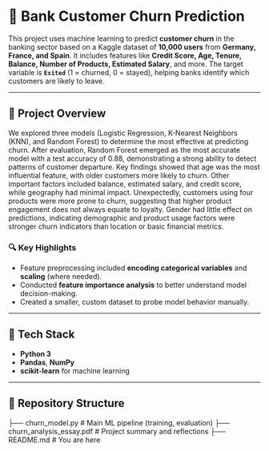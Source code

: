 # 🏦 Bank Customer Churn Prediction

This project uses machine learning to predict **customer churn** in the banking sector based on a Kaggle dataset of **10,000 users** from **Germany, France, and Spain**. It includes features like **Credit Score, Age, Tenure, Balance, Number of Products, Estimated Salary**, and more. The target variable is **`Exited`** (1 = churned, 0 = stayed), helping banks identify which customers are likely to leave.


---

## 📌 Project Overview

We explored three models (Logistic Regression, K-Nearest Neighbors (KNN), and Random Forest) to determine the most effective at predicting churn. After evaluation, Random Forest emerged as the most accurate model with a test accuracy of 0.88, demonstrating a strong ability to detect patterns of customer departure. Key findings showed that age was the most influential feature, with older customers more likely to churn. Other important factors included balance, estimated salary, and credit score, while geography had minimal impact. Unexpectedly, customers using four products were more prone to churn, suggesting that higher product engagement does not always equate to loyalty. Gender had little effect on predictions, indicating demographic and product usage factors were stronger churn indicators than location or basic financial metrics.

### 🔍 Key Highlights

- Feature preprocessing included **encoding categorical variables** and **scaling** (where needed).
- Conducted **feature importance analysis** to better understand model decision-making.
- Created a smaller, custom dataset to probe model behavior manually.

---

## 🧠 Tech Stack

- **Python 3**
- **Pandas**, **NumPy**
- **scikit-learn** for machine learning

---

## 📂 Repository Structure
├── churn_model.py # Main ML pipeline (training, evaluation)
├── churn_analysis_essay.pdf # Project summary and reflections
├── README.md # You are here
